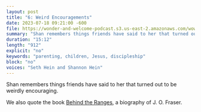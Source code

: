 ```yaml
---
layout: post
title: "6: Weird Encouragements"
date: 2023-07-18 09:21:00 -600
file: https://wonder-and-welcome-podcast.s3.us-east-2.amazonaws.com/wow006.mp3
summary: "Shan remembers things friends have said to her that turned out to be weirdly encouraging."
duration: "15:12" 
length: "912"
explicit: "no" 
keywords: "parenting, children, Jesus, discipleship"
block: "no" 
voices: "Seth Hein and Shannon Hein"
---
```


Shan remembers things friends have said to her that turned out to be weirdly encouraging.

We also quote the book [Behind the Ranges](https://a.co/d/f9yoeIm), a biography of J. O. Fraser. 